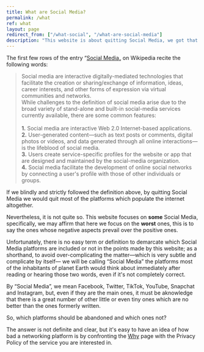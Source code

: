 ```yaml
---
title: What are Social Media?
permalink: /what
ref: what
layout: page
redirect_from: ["/what-social", "/what-are-social-media"]
description: "This website is about quitting Social Media, we got that. But *what* does a Social Medium actually is? Here, we aren't speaking of ***all*** Social Media platforms, but only some of them."
---
```

The first few rows of the entry “[Social Media](https://en.wikipedia.org/wiki/Social_media "“Social Media„ on Wikipedia")„ on Wikipedia recite the following words:

<blockquote>
	<p>Social media are interactive digitally-mediated technologies that facilitate the creation or sharing/exchange of information, ideas, career interests, and other forms of expression via virtual communities and networks.<br />
	While challenges to the definition of social media arise due to the broad variety of stand-alone and built-in social-media services currently available, there are some common features:<br /><br />
	<b>1.</b> Social media are interactive Web 2.0 Internet-based applications.<br />
	<b>2.</b> User-generated content—such as text posts or comments, digital photos or videos, and data generated through all online interactions—is the lifeblood of social media.<br />
	<b>3.</b> Users create service-specific profiles for the website or app that are designed and maintained by the social-media organization.<br />
	<b>4.</b> Social media facilitate the development of online social networks by connecting a user's profile with those of other individuals or groups.<br /></p>
</blockquote>

If we blindly and strictly followed the definition above, by quitting Social Media we would quit most of the platforms which populate the internet altogether.

Nevertheless, it is not quite so. This website focuses on **some** Social Media, specifically, we may affirm that here we focus on the **worst** ones, this is to say the ones whose negative aspects prevail over the positive ones.

Unfortunately, there is no easy term or definition to demarcate which Social Media platforms are included or not in the points made by this website; as a shorthand, to avoid over-complicating the matter—which is very subtle and complicate by itself— we will be calling “Social Media” the platforms most of the inhabitants of planet Earth would think about immediately after reading or hearing those two words, even if it's not completely correct.

By “Social Media”, we mean Facebook, Twitter, TikTok, YouTube, Snapchat and Instagram, but, even if they are the main ones, it must be aknowledge that there is a great number of other little or even tiny ones which are no better than the ones formerly written.

So, which platforms should be abandoned and which ones not?

The answer is not definite and clear, but it's easy to have an idea of how bad a networking platform is by confronting the [Why](/why) page with the Privacy Policy of the service you are interested in.